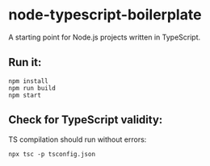 # node-typescript-boilerplate

A starting point for Node.js projects written in TypeScript.

## Run it:

```
npm install
npm run build
npm start
```

## Check for TypeScript validity:

TS compilation should run without errors:

```
npx tsc -p tsconfig.json
```
